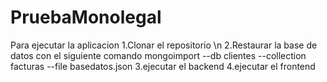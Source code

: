 # PruebaMonolegal

Para ejecutar la aplicacion 
1.Clonar el repositorio \n
2.Restaurar la base de datos con el siguiente comando
    mongoimport --db clientes --collection facturas --file basedatos.json
3.ejecutar el backend
4.ejecutar el frontend
